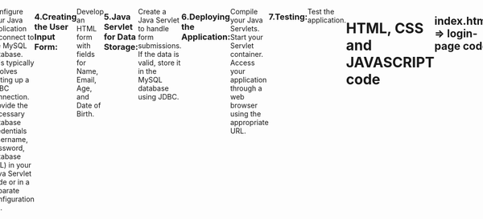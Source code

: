 # To set up and run the web application, follow these steps:

### 1.Setting Up the Environment:
Install MySQL server.
Set up a MySQL database and create a table to store user data.
Install apache-tomcat-8.5.99.

### 2.Project Structure:
Create a Dynamic web project, including files HTML, Java class and necessary files.

### 3.Database Configuration:
Configure your Java application to connect to the MySQL database. This typically involves setting up a JDBC connection.
Provide the necessary database credentials (username, password, database URL) in your Java Servlet code or in a separate configuration file.

### 4.Creating the User Input Form:
Develop an HTML form with fields for Name, Email, Age, and Date of Birth.

### 5.Java Servlet for Data Storage:
Create a Java Servlet to handle form submissions.
If the data is valid, store it in the MySQL database using JDBC.

### 6.Deploying the Application:
Compile your Java Servlets.
Start your Servlet container.
Access your application through a web browser using the appropriate URL.

### 7.Testing:
Test the application.


# HTML, CSS and JAVASCRIPT code 


## index.html => login-page code

    <title>User Form</title>
   ### CSS code: 
    <style>
        body {
            font-family: Arial, sans-serif;
            background-color: #f4f4f4;
            margin: 0;
            padding: 0;
        }

        .container {
            max-width: 500px;
            margin: 100px auto;
            padding: 20px;
            background-color: #fff;
            border-radius: 8px;
            box-shadow: 0 0 10px rgba(0, 0, 0, 0.1);
        }

        .form-group {
            margin-bottom: 20px;
        }

        label {
            display: block;
            font-weight: bold;
            margin-bottom: 5px;
        }
        

        input[type="text"],
        input[type="email"],
        input[type="number"],
        input[type="date"] {
            width: calc(100% - 12px);
            padding: 10px;
            border: 1px solid #ccc;
            border-radius: 5px;
        }

        button[type="submit"] {
            background-color: #4caf50;
            color: #fff;
            border: none;
            padding: 10px 20px;
            border-radius: 5px;
            cursor: pointer;
            font-size: 16px;
        }
        #displayButton{
        background-color: #45a049;
         color: #fff;
            border: none;
            padding: 10px 20px;
            border-radius: 5px;
            cursor: pointer;
            font-size: 16px;
        }
        

        button[type="submit"]:hover {
            background-color: #45a049;
        }
         button[type="displayButton"]:hover {
            background-color: #45a049;
        }

        .error-message {
            color: red;
            margin-top: 5px;
        }
    </style>
### HTML code: 
</head>
<body>
    <div class="container">
        <form id="userForm" action="submit" method="post">
            
           <div class="form-group">
                <label for="name">Name:</label>
                <input type="text" id="name" name="name" required>
            </div>
            
            <div class="form-group">
                <label for="email">Email:</label>
                <input type="email" id="email" name="email" required>
            </div>
            
            <div class="form-group">
                <label for="age">Age:</label>
                <input type="number" id="age" name="age" required>
                <span class="error-message" id="ageError"></span>
            </div>
            
            <div class="form-group">
                <label for="dob">Date of Birth:</label>
                <input type="date" id="dob" name="dob" required>
            </div>
            
            <button type="submit">Submit</button>
      <button id="displayButton">Display User Data</button>
        </form>
        
    </div>

### JavaScript => Validation Code:
    <script>
        document.getElementById("userForm").addEventListener("submit", function(event) {
            const age = document.getElementById("age").value;
            if (isNaN(age) || age < 0) {
                document.getElementById("ageError").textContent = "Age must be a positive integer.";
                event.preventDefault();
            } else {
                document.getElementById("ageError").textContent = "";
            }
        });

        document.getElementById("displayButton").addEventListener("click", function() {
            window.location.href = "display";
        });
    </script>
</body>
</html>


## display.html

<!DOCTYPE html>
<html lang="en" xmlns:th="http://www.thymeleaf.org">
<head>
    <meta charset="UTF-8">
    <meta name="viewport" content="width=device-width, initial-scale=1.0">
    <title>User Data</title>

  <style>
        body {
            display: flex;
            align-items: start;
            justify-content: center;
            height: 97.5vh;
        }

        .table-info h2 {
            color: blueviolet;
            text-align: center;
        }

        .table-info table, tr, td, th {
            border: 1px solid blueviolet;
            border-collapse: collapse;
            padding: 20px;
        }
        
    </style>

</head>
<body>
    <h2>Users</h2><br>
    <table border="1">
        <thead>
            <tr>
                <th > ID </th>
                <th > Name </th>
                <th >Email</th>
                <th >Age</th>
                <th >Date</th>
            </tr>
        </thead>
        <tbody>
            <tr th:each="user : ${userDetails}">
                <td th:text="${user.id}"></td>
                <td th:text="${user.name}"></td>
                <td th:text="${user.email}"></td>
                <td th:text="${user.age}"></td>
                <td th:text="${user.dob}"></td>
            </tr>
        </tbody>
    </table>
</body>
</html>

# Java code:
## This code is for connecting database to server.

### RegisterSeevlet.java
package com.sevlet.register;

import java.io.IOException;
import java.io.PrintWriter;
import java.sql.Connection;
import java.sql.DriverManager;
import java.sql.PreparedStatement;
import java.sql.SQLException;

import javax.servlet.ServletException;
import javax.servlet.annotation.WebServlet;
import javax.servlet.http.HttpServlet;
import javax.servlet.http.HttpServletRequest;
import javax.servlet.http.HttpServletResponse;

@WebServlet("/submit")
public class RegisterServlet extends HttpServlet {

    protected void doGet(HttpServletRequest req, HttpServletResponse res) throws ServletException, IOException {
        req.getRequestDispatcher("/index.html").forward(req, res);
        res.sendRedirect("display");

    }

    protected void doPost(HttpServletRequest req, HttpServletResponse res) throws ServletException, IOException {
        res.setContentType("text/html");
        PrintWriter out = res.getWriter();

        String name = req.getParameter("name");
        String email = req.getParameter("email");
        int age = Integer.parseInt(req.getParameter("age"));
        String dob = req.getParameter("dob");

        Connection con = null;
        PreparedStatement pstmt = null;
        try {
            Class.forName("com.mysql.cj.jdbc.Driver");
            con = DriverManager.getConnection("jdbc:mysql://127.0.0.1:3306/userregister", "root", "Naziya@123");
            String query = "INSERT INTO USER_DATA (name, email, age, dob) VALUES (?, ?, ?, ?)";
            pstmt = con.prepareStatement(query);

            pstmt.setString(1, name);
            pstmt.setString(2, email);
            pstmt.setInt(3, age);
            pstmt.setString(4, dob);

            int count = pstmt.executeUpdate();
            if (count > 0) {
                out.println("<h3>Record Stored into Database</h3>");
            } else {
                out.println("<h3>Failed to store record into Database</h3>");
            }
        } catch (ClassNotFoundException | SQLException e) {
            e.printStackTrace();
            out.println("<h3>Error: " + e.getMessage() + "</h3>");
        } finally {
            try {
                if (pstmt != null) {
                    pstmt.close();
                }
                if (con != null) {
                    con.close();
                }
            } catch (SQLException e) {
                e.printStackTrace();
            }
        }

        out.close();
    }
}

### DisplayDataServlet.java

package com.sevlet.register;

import java.io.IOException;
import java.io.PrintWriter;
import java.sql.Connection;
import java.sql.DriverManager;
import java.sql.PreparedStatement;
import java.sql.ResultSet;
import java.sql.SQLException;

import javax.servlet.ServletException;
import javax.servlet.annotation.WebServlet;
import javax.servlet.http.HttpServlet;
import javax.servlet.http.HttpServletRequest;
import javax.servlet.http.HttpServletResponse;

@WebServlet("/display")
public class DisplayDataServlet extends HttpServlet {

    protected void doGet(HttpServletRequest req, HttpServletResponse res) throws ServletException, IOException {
        res.setContentType("text/html");
        PrintWriter out = res.getWriter();

        out.println("<!DOCTYPE html>");
        out.println("<html>");
        out.println("<head>");
        out.println("<meta charset=\"UTF-8\">");
        out.println("<title>User Data</title>");
        out.println("</head>");
        out.println("<body>");

        out.println("<h2>User Data</h2>");
        out.println("<table border=\"1\">");
        out.println("<tr>");
        out.println("<th>Name</th>");
        out.println("<th>Email</th>");
        out.println("<th>Age</th>");
        out.println("<th>Date of Birth</th>");
        out.println("</tr>");

        try {
            Class.forName("com.mysql.cj.jdbc.Driver");
            Connection con = DriverManager.getConnection("jdbc:mysql://127.0.0.1:3306/userregister", "root", "Naziya@123");
            PreparedStatement pstmt = con.prepareStatement("SELECT * FROM USER_DATA");
            ResultSet rs = pstmt.executeQuery();

            while (rs.next()) {
                String name = rs.getString("name");
                String email = rs.getString("email");
                int age = rs.getInt("age");
                String dob = rs.getString("dob");

                out.println("<tr>");
                out.println("<td>" + name + "</td>");
                out.println("<td>" + email + "</td>");
                out.println("<td>" + age + "</td>");
                out.println("<td>" + dob + "</td>");
                out.println("</tr>");
            }

            pstmt.close();
            con.close();
        } catch (ClassNotFoundException | SQLException e) {
            e.printStackTrace();
            out.println("<tr><td colspan=\"4\">Error: " + e.getMessage() + "</td></tr>");
        }

        out.println("</table>");
        out.println("</body>");
        out.println("</html>");
        out.close();
    }
}


